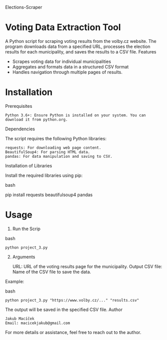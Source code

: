  Elections-Scraper
# Voting Data Extraction Tool

A Python script for scraping voting results from the volby.cz website. The program downloads data from a specified URL, processes the election results for each municipality, and saves the results to a CSV file.
Features

- Scrapes voting data for individual municipalities
- Aggregates and formats data in a structured CSV format
- Handles navigation through multiple pages of results.

# Installation
Prerequisites

    Python 3.6+: Ensure Python is installed on your system. You can download it from python.org.

Dependencies

The script requires the following Python libraries:

    requests: For downloading web page content.
    BeautifulSoup4: For parsing HTML data.
    pandas: For data manipulation and saving to CSV.

Installation of Libraries

Install the required libraries using pip:

bash

pip install requests beautifulsoup4 pandas

# Usage

1. Run the Scrip


bash


    python project_3.py

2. Arguments

    URL: URL of the voting results page for the municipality.
    Output CSV file: Name of the CSV file to save the data.

Example:

bash

    python project_3.py "https://www.volby.cz/..." "results.csv"

The output will be saved in the specified CSV file.
Author

    Jakub Macíček
    Email: macicekjakub@gmail.com

For more details or assistance, feel free to reach out to the author.
